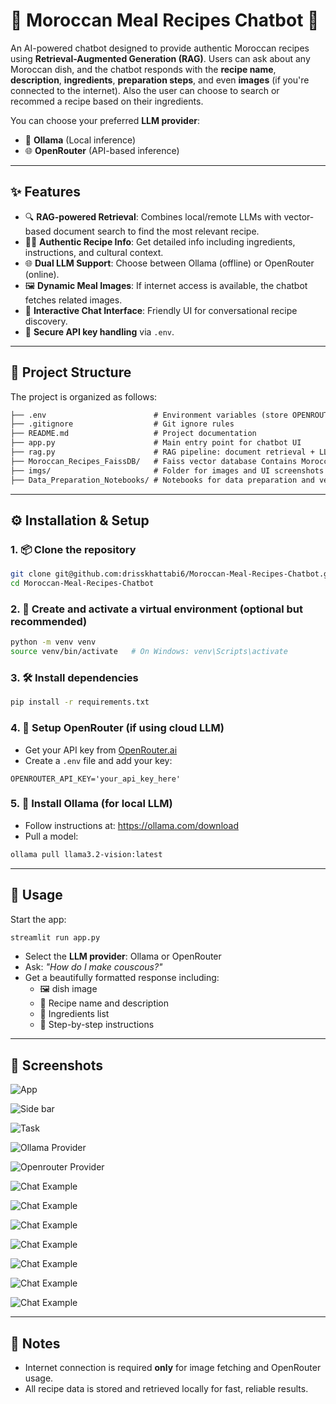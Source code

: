 # 🥘 Moroccan Meal Recipes Chatbot 🍗

An AI-powered chatbot designed to provide authentic Moroccan recipes using **Retrieval-Augmented Generation (RAG)**. Users can ask about any Moroccan dish, and the chatbot responds with the **recipe name**, **description**, **ingredients**, **preparation steps**, and even **images** (if you're connected to the internet).
Also the user can choose to search or recommed a recipe based on their ingredients.

You can choose your preferred **LLM provider**:
- 🧠 **Ollama** (Local inference)
- 🌐 **OpenRouter** (API-based inference)

---

## ✨ Features

- 🔍 **RAG-powered Retrieval**: Combines local/remote LLMs with vector-based document search to find the most relevant recipe.
- 👨‍🍳 **Authentic Recipe Info**: Get detailed info including ingredients, instructions, and cultural context.
- 🌐 **Dual LLM Support**: Choose between Ollama (offline) or OpenRouter (online).
- 🖼️ **Dynamic Meal Images**: If internet access is available, the chatbot fetches related images.
- 💬 **Interactive Chat Interface**: Friendly UI for conversational recipe discovery.
- 🔐 **Secure API key handling** via `.env`.

---

## 📁 Project Structure

The project is organized as follows:

```markdown
├── .env                        # Environment variables (store OPENROUTER_API_KEY here)
├── .gitignore                  # Git ignore rules
├── README.md                   # Project documentation
├── app.py                      # Main entry point for chatbot UI
├── rag.py                      # RAG pipeline: document retrieval + LLM generation
├── Moroccan_Recipes_FaissDB/   # Faiss vector database Contains Moroccan recipes
├── imgs/                       # Folder for images and UI screenshots
├── Data_Preparation_Notebooks/ # Notebooks for data preparation and vector DB setup (recipe documents / embeddings)
```

---

## ⚙️ Installation & Setup

### 1. 📦 Clone the repository
```bash
git clone git@github.com:drisskhattabi6/Moroccan-Meal-Recipes-Chatbot.git
cd Moroccan-Meal-Recipes-Chatbot
```

### 2. 🧪 Create and activate a virtual environment (optional but recommended)
```bash
python -m venv venv
source venv/bin/activate   # On Windows: venv\Scripts\activate
```

### 3. 🛠️ Install dependencies
```bash
pip install -r requirements.txt
```

### 4. 🔑 Setup OpenRouter (if using cloud LLM)
- Get your API key from [OpenRouter.ai](https://openrouter.ai)
- Create a `.env` file and add your key:
```
OPENROUTER_API_KEY='your_api_key_here'
```

### 5. 🧠 Install Ollama (for local LLM)
- Follow instructions at: https://ollama.com/download
- Pull a model:
```bash
ollama pull llama3.2-vision:latest
```

---

## 🚀 Usage

Start the app:

```bash
streamlit run app.py
```

- Select the **LLM provider**: Ollama or OpenRouter
- Ask: _"How do I make couscous?"_
- Get a beautifully formatted response including:
  - 🖼️ dish image
  - 🍛 Recipe name and description
  - 📜 Ingredients list
  - 📝 Step-by-step instructions

---

## 📸 Screenshots

![App](imgs/App.png)

![Side bar](imgs/sidebar.png)

![Task](imgs/task.png)

![Ollama Provider](imgs/provider1.png)

![Openrouter Provider](imgs/provider2.png)

![Chat Example](imgs/img0.png)

![Chat Example](imgs/img1.png)

![Chat Example](imgs/img2.png)

![Chat Example](imgs/img3.png)

![Chat Example](imgs/img4.png)

![Chat Example](imgs/img8.png)

![Chat Example](imgs/img9.png)

---

## 📌 Notes

- Internet connection is required **only** for image fetching and OpenRouter usage.
- All recipe data is stored and retrieved locally for fast, reliable results.
